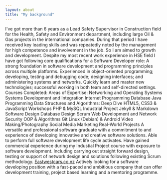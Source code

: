 ```yaml
---
layout: about
title: "My background"
---
```

I've got more than 6 years as a Lead Safety Supervisor in Construction field for the Health, Safety and Environment department, including large Oil & Gas projects in the international companies. During that period I have received key leading skills and was repeatedly noted by the management for high competence and involvement in the job. So I am aimed to growth and development.
Despite my most recent work experience in HSE field I have got following core qualifications for a Software Developer role:
A strong foundation in software development and programming principles across multiple platforms.
Experienced in object-oriented programming; developing, testing and debugging code; designing interfaces; and administering systems and networks.
Quickly learn and master new technologies; successful working in both team and self-directed settings.
Courses Completed:
Areas of Expertise:
Networking and Operating Systems
Systems Development and Integration
Internet Programming
Database
Java Programming
Data Structures and Algorithms: Deep Dive
HTML5, CSS3 & JavaScript Workshops
PHP & MySQL
Industrial Project
Jekyll & Markdown
Software Design
Database Design
Scrum
Web Development and Network Security
OOP & Algorithms
Git
Linux (Debian) & Android
Video Making/Photography
Social Media Marketing
Real-World Projects
A versatile and professional software graduate with a commitment to and experience of developing innovative and creative software solutions.
Able to perform full software development life cycle activates. Have gained commercial experience during my Industial Project course with exposure to software development. Including carrying out straight forward design, testing or support of network design and solutions following existing Scrum methodology. [Eastwestcars.co.nz](https://eastwestcars.co.nz)
Actively looking for a software developing position with a fast-paced and ambitious company that can offer development training, project based learning and a mentoring programme.

